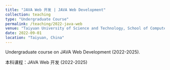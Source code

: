 ```yaml
---
title: "JAVA Web 开发 | JAVA Web Development"
collection: teaching
type: "Undergraduate Course"
permalink: /teaching/2022-java-web
venue: "Taiyuan University of Science and Technology, School of Computer Science and Technology"
date: 2022-09-01
location: "Taiyuan, China"
---
```


Undergraduate course on JAVA Web Development (2022-2025).

本科课程：JAVA Web 开发 (2022-2025)

